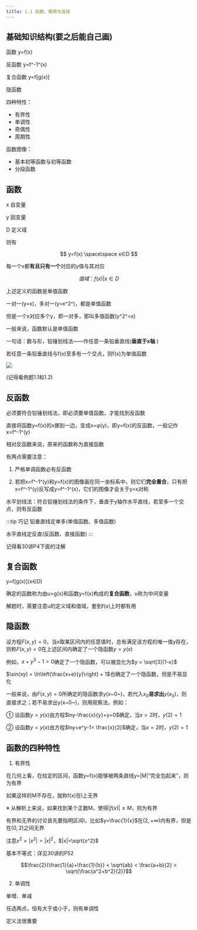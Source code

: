 ```yaml
---
title: 1.1 函数、极限与连续
---
```


## 基础知识结构(要之后能自己画)

函数 y=f(x)

反函数 y=f^-1^(x)

复合函数 y=f[g(x)]

隐函数


四种特性：
+ 有界性
+ 单调性
+ 奇偶性
+ 周期性 

函数图像：
+ 基本初等函数与初等函数
+ 分段函数



## 函数

x 自变量

y 因变量

D 定义域

则有

$$ y=f(x) \space\space x∈D $$

每一个x都**有且只有一个**对应的y值与其对应

$$值域：f(x)|x∈D$$

上述定义的函数是单值函数

一对一(y=x)，多对一(y=x^2^)，都是单值函数

但是一个x对应多个y，即一对多，那叫多值函数(y^2^=x)

一般来说，函数默认是单值函数

一句话：数与形，铅锤划线法——作任意一条铅垂直线(**垂直于x轴** )

若任意一条铅垂直线与f(x)至多有一个交点，则f(x)为单值函数

![](/assets/img/gs1-1-1.jpg)

(记得看例题1.1和1.2)

## 反函数

必须要符合铅锤划线法，即必须要单值函数，才能找到反函数

直接将函数y=f(x)的x挪到一边，变成x=φ(y)，即y=f(x)的反函数，一般记作x=f^-1^(y)

相对反函数来说，原来的函数称为直接函数

有两点需要注意：

1. 严格单调函数必有反函数

2. 若把x=f^-1^(y)和y=f(x)的图像画在同一坐标系中，则它们**完全重合**，只有把x=f^-1^(y)反写成y=f^-1^(x)，它们的图像才会关于y=x对称

水平划线法：符合铅锤划线法的条件下，垂直于y轴作水平直线，若至多一个交点，则有反函数

:::tip 巧记
铅垂直线定单多(单值函数、多值函数)

水平直线定反直(反函数、直接函数)
:::

记得看30讲P4下面的注解

## 复合函数

y=f\[g(x)]\(x∈D)

确定的函数称为由u=g(x)和函数y=f(x)构成的**复合函数**，u称为中间变量

解题时，需要注意u的定义域和值域，套到f(x)上时都有用

## 隐函数

设方程$F(x,y)=0$，当x取某区间内的任意值时，总有满足该方程的唯一值y存在，则称$F(x,y)=0$在上述区间内确定了一个隐函数$y=y(x)$


例如，$x+y^3-1=0$确定了一个隐函数，可以被显化为$y = \sqrt[3]{1-x}$

$\sin(xy) = \ln\left(\frac{x+e}{y}\right) + 1$也确定了一个隐函数，但是不易显化

一般来说，由$F(x,y)=0$所确定的隐函数求y(x~0~)，若代入$x_0$**易求出**$y(x_0)$，则直接求之；若不易求出y(x~0~)，则用观察法，例如：

① 设函数$y=y(x)$由方程$lny-\frac{x}{y}+y=0$确定，当$x=2$时，$y(2)=1$

② 设函数$y=y(x)$由方程$lny+e^y-1= \frac{x}{2}$确定，当$x=2$时，$y(2)=1$

## 函数的四种特性

1. 有界性

在几何上看，在给定的区间，函数y=f(x)能够被两条直线y=|M|“完全包起来”，则为有界

如果这样的M不存在，就称f(x)在I上无界

※ 从解析上来说，如果找到某个正数M，使得$|f(x)|\leq M$，则为有界

有界和无界的讨论首先要指明区间I，比如$y=\frac{1}{x}$在$(2, + \infty$)内有界，但是在$(0,2)$之间无界

注意$x^2 = |x^2| = |x|^2$，$|x|=\sqrt{x^2}$

基本不等式：详见30讲的P52

$$\frac{2}{\frac{1}{a}+\frac{1}{b}} < \sqrt{ab} < \frac{a+b}{2} < \sqrt{\frac{a^2+b^2}{2}}$$

2. 单调性

单增、单减

任选两点，恒有大于或小于，则有单调性

定义法很重要

